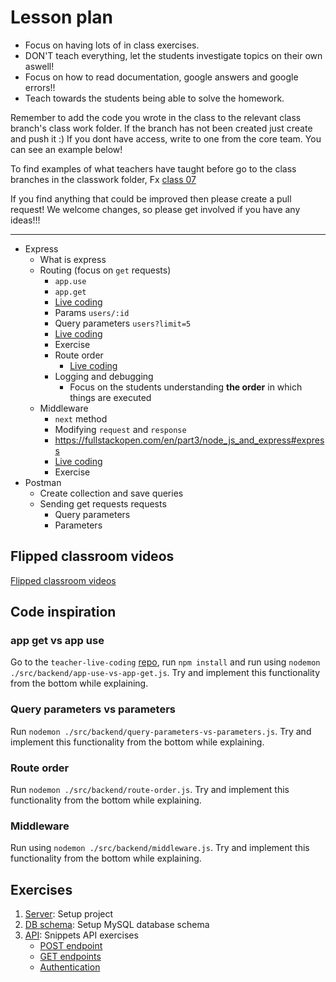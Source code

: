 # Lesson plan

- Focus on having lots of in class exercises.
- DON'T teach everything, let the students investigate topics on their own aswell!
- Focus on how to read documentation, google answers and google errors!!
- Teach towards the students being able to solve the homework.

Remember to add the code you wrote in the class to the relevant class branch's class work folder. If the branch has not been created just create and push it :) If you dont have access, write to one from the core team. You can see an example below!

To find examples of what teachers have taught before go to the class branches in the classwork folder, Fx [class 07](https://github.com/HackYourFuture-CPH/JavaScript/tree/class07/JavaScript1/Week1/classwork)

If you find anything that could be improved then please create a pull request! We welcome changes, so please get involved if you have any ideas!!!

---

- Express
  - What is express
  - Routing (focus on `get` requests)
    - `app.use`
    - `app.get`
    - [Live coding](#app-get-vs-app-use)
    - Params `users/:id`
    - Query parameters `users?limit=5`
    - [Live coding](#query-parameters-vs-parameters)
    - Exercise
    - Route order
      - [Live coding](#route-order)
    - Logging and debugging
      - Focus on the students understanding **the order** in which things are executed
  - Middleware
    - `next` method
    - Modifying `request` and `response`
    - <https://fullstackopen.com/en/part3/node_js_and_express#express>
    - [Live coding](#middleware)
    - Exercise
- Postman
  - Create collection and save queries
  - Sending get requests requests
    - Query parameters
    - Parameters

## Flipped classroom videos

[Flipped classroom videos](https://github.com/HackYourFuture-CPH/node.js/blob/main/week1/preparation.md#flipped-classroom-videos)

## Code inspiration

### app get vs app use

Go to the `teacher-live-coding` [repo](https://github.com/HackYourFuture-CPH/teacher-live-coding), run `npm install` and run using `nodemon ./src/backend/app-use-vs-app-get.js`. Try and implement this functionality from the bottom while explaining.

### Query parameters vs parameters

Run `nodemon ./src/backend/query-parameters-vs-parameters.js`. Try and implement this functionality from the bottom while explaining.

### Route order

Run `nodemon ./src/backend/route-order.js`. Try and implement this functionality from the bottom while explaining.

### Middleware

Run using `nodemon ./src/backend/middleware.js`. Try and implement this functionality from the bottom while explaining.

## Exercises

1. [Server](./exercises/01-server.md): Setup project
1. [DB schema](./exercises/02-schema.md): Setup MySQL database schema
1. [API](./exercises/03-api.md): Snippets API exercises
   - [POST endpoint](./exercises/04-post-endpoint.md)
   - [GET endpoints](./exercises/05-get-endpoints.md)
   - [Authentication](./exercises/06-auth.md)

